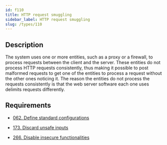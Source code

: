 ```yaml
---
id: f110
title: HTTP request smuggling
sidebar_label: HTTP request smuggling
slug: /types/110
---
```


## Description

The system uses one or more entities,
such as a proxy or a firewall,
to process requests
between the client and the server.
These entities do not process
HTTP requests consistently,
thus making it possible to post malformed requests
to get one of the entities to process a request
without the other ones noticing it.
The reason the entities do not process the requests consistently
is that the web server software
each one uses delimits requests differently.

## Requirements

- [062. Define standard configurations](/criteria/architecture/062)

- [173. Discard unsafe inputs](/criteria/source/173)

- [266. Disable insecure functionalities](/criteria/architecture/266)
